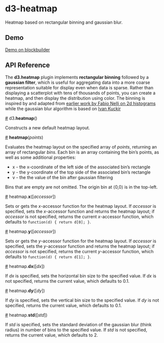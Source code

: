 # d3-heatmap

Heatmap based on rectangular binning and gaussian blur.
 

## Demo

[Demo on blockbuilder](http://blockbuilder.org/fabid/0c4cf357ab5ed3e90382)

## API Reference

The **d3.heatmap** plugin implements **rectangular binning** followed by a **gaussian filter**, which is useful for aggregating data into a more coarse representation suitable for display even when data is sparse. Rather than displaying a scatterplot with tens of thousands of points, you can create a heatmap, and then display the distribution using color. The binning is inspired by and adapted from [earlier work by Fabio Nelli on 2d histograms](http://www.meccanismocomplesso.org/en/d3-histogram-2d-rectangular-binning/) while the gaussian blur algorithm is based on [Ivan Kuckir](http://blog.ivank.net/fastest-gaussian-blur.html)

<a name="heatmap" href="#heatmap">#</a> d3.<b>heatmap</b>()

Constructs a new default heatmap layout.

<a name="heatmap" href="#_heatmap">#</a> <b>heatmap</b>(<i>points</i>)

Evaluates the heatmap layout on the specified array of *points*, returning an array of rectangular *bins*. Each bin is an array containing the bin’s points, as well as some additional properties:

* x - the x-coordinate of the left side of the associated bin’s rectangle
* y - the y-coordinate of the top side of the associated bin’s rectangle
* v - the the value of the bin after gaussian filtering

Bins that are empty are not omitted. The origin bin at ⟨0,0⟩ is in the top-left.



<a name="x" href="#x">#</a> heatmap.<b>x</b>([<i>accessor</i>])

Sets or gets the *x*-accessor function for the heatmap layout. If *accessor* is specified, sets the *x*-accessor function and returns the heatmap layout; if *accessor* is not specified, returns the current *x*-accessor function, which defaults to `function(d) { return d[0]; }`.

<a name="y" href="#y">#</a> heatmap.<b>y</b>([<i>accessor</i>])

Sets or gets the *y*-accessor function for the heatmap layout. If *accessor* is specified, sets the *y*-accessor function and returns the heatmap layout; if *accessor* is not specified, returns the current *y*-accessor function, which defaults to `function(d) { return d[1]; }`.

<a href="dx" href="#dx">#</a> heatmap.<b>dx</b>([<i>dx</i>])

If *dx* is specified, sets the horizontal bin size to the specified value. If *dx* is not specified, returns the current value, which defaults to 0.1.

<a href="dy" href="#dy">#</a> heatmap.<b>dy</b>([<i>dy</i>])

If *dy* is specified, sets the vertical bin size to the specified value. If *dy* is not specified, returns the current value, which defaults to 0.1.

<a href="std" href="#std">#</a> heatmap.<b>std</b>([<i>std</i>])

If *std* is specified, sets the standard deviation of the gaussian blur (think radius) in number of bins to the specified value. If *std* is not specified, returns the current value, which defaults to 2.
